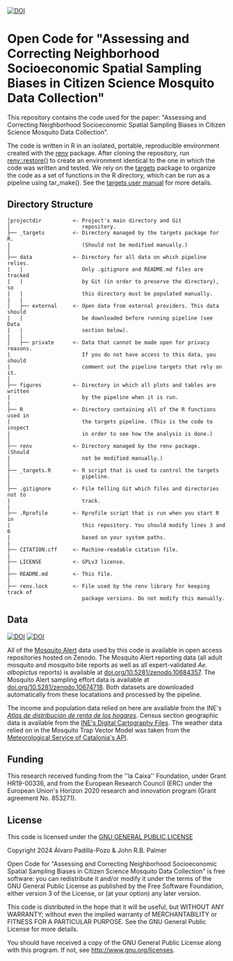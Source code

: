 [![DOI](https://zenodo.org/badge/759879808.svg)](https://zenodo.org/doi/10.5281/zenodo.10796324)

# Open Code for "Assessing and Correcting Neighborhood Socioeconomic Spatial Sampling Biases in Citizen Science Mosquito Data Collection"
This repository contains the code used for the paper: "Assessing and Correcting Neighborhood Socioeconomic Spatial Sampling Biases in Citizen Science Mosquito Data Collection".

The code is written in R in an isolated, portable, reproducible environment created with the [renv](https://rstudio.github.io/renv/) package. After cloning the repository, run [renv::restore()](https://rstudio.github.io/renv/reference/restore.html) to create an environment identical to the one in which the code was written and tested. We rely on the [targets](https://github.com/ropensci/targets) package to organize the code as a set of functions in the R directory, which can be run as a pipeline using tar_make(). See the [targets user manual](https://books.ropensci.org/targets/walkthrough.html) for more details. 


## Directory Structure

```
│projectdir          <- Project's main directory and Git
│                       repository.
├── _targets         <- Directory managed by the targets package for R.  
|                       (Should not be modified manually.)
│
├── data             <- Directory for all data on which pipeline relies. 
|   |                   Only .gitignore and README.md files are tracked 
|   |                   by Git (in order to preserve the directory), so
|   |                   this directory must be populated manually.
|   |
│   ├── external     <- Open data from external providers. This data should 
|   |                   be downloaded before running pipeline (see Data
|   |                   section below).
|   |
│   ├── private      <- Data that cannot be made open for privacy reasons.
|                       If you do not have access to this data, you should
|                       comment out the pipeline targets that rely on it.
│
├── figures          <- Directory in which all plots and tables are written
|                       by the pipeline when it is run.
|
├── R                <- Directory containing all of the R functions used in
|                       the targets pipeline. (This is the code to inspect
|                       in order to see how the analysis is done.)
│
├── renv             <- Directory managed by the renv package.   (Should 
|                       not be modified manually.)
│
├── _targets.R       <- R script that is used to control the targets 
|                       pipeline.
│
├── .gitignore       <- File telling Git which files and directories not to
|                       track.
|
├── .Rprofile        <- Rprofile script that is run when you start R in
|                       this repository. You should modify lines 3 and 6
|                       based on your system paths.
|
├── CITATION.cff     <- Machine-readable citation file. 
|
├── LICENSE          <- GPLv3 license. 
|
├── README.md        <- This file.
|
├── renv.lock        <- File used by the renv library for keeping track of
                        package versions. Do not modify this manually.
```

## Data

[![DOI](https://zenodo.org/badge/DOI/10.5281/zenodo.10684357.svg)](https://doi.org/10.5281/zenodo.10684357) [![DOI](https://zenodo.org/badge/DOI/10.5281/zenodo.10674718.svg)](https://doi.org/10.5281/zenodo.10674718)

All of the [Mosquito Alert](https://www.mosquitoalert.com) data used by this code is available in open access repositories hosted on Zenodo. The Mosquito Alert reporting data (all adult mosquito and mosquito bite reports as well as all expert-validated _Ae. albopictus_ reports) is available at [doi.org/10.5281/zenodo.10684357](https://doi.org/10.5281/zenodo.10684357). The Mosquito Alert sampling effort data is available at [doi.org/10.5281/zenodo.10674718](https://doi.org/10.5281/zenodo.10674718). Both datasets are downloaded automatically from these locatations and processed by the pipeline.

The income and population data relied on here are available from the INE's [_Atlas de distribución de renta de los hogares_](https://ine.es/dyngs/INEbase/operacion.htm?c=Estadistica_C&cid=1254736177088&menu=resultados&idp=1254735976608). Census section geographic data is available from the [INE's Digital Cartography Files](https://ine.es/ss/Satellite?L=en_GB&c=Page&cid=1259952026632&p=1259952026632&pagename=ProductosYServicios%2FPYSLayout&rendermode=previewnoinsite%29). The weather data relied on in the Mosquito Trap Vector Model was taken from the [Meteorological Service of Catalonia's API](https://apidocs.meteocat.gencat.cat). 

## Funding

This research received funding from the ''la Caixa'' Foundation, under Grant HR19-00336, and from the European Research Council (ERC) under the European Union's Horizon 2020 research and innovation program (Grant agreement No. 853271). 

## License

This code is licensed under the [GNU GENERAL PUBLIC LICENSE](https://github.com/h-mip/mosquito-citizen-science-neighborhood-sampling-bias-code/blob/main/LICENSE)

Copyright 2024 Álvaro Padilla-Pozo & John R.B. Palmer

Open Code for "Assessing and Correcting Neighborhood Socioeconomic Spatial Sampling Biases in Citizen Science Mosquito Data Collection" is free software: you can redistribute it and/or modify it under the terms of the GNU General Public License as published by the Free Software Foundation, either version 3 of the License, or (at your option) any later version.

This code is distributed in the hope that it will be useful, but WITHOUT ANY WARRANTY; without even the implied warranty of MERCHANTABILITY or FITNESS FOR A PARTICULAR PURPOSE. See the GNU General Public License for more details.

You should have received a copy of the GNU General Public License along with this program. If not, see http://www.gnu.org/licenses.
